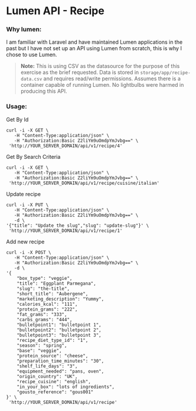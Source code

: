 # Lumen API - Recipe

### Why lumen:
I am familiar with Laravel and have maintained Lumen applications in the past but I have not set up an API using Lumen from scratch, this is why I chose to use Lumen.

> **Note:**
> This is using CSV as the datasource for the purpose of this exercise as the brief requested.
> Data is stored in `storage/app/recipe-data.csv` and requires read/write permissions.
> Assumes there is a container capable of running Lumen.
> No lightbulbs were harmed in producing this API.

### Usage:
Get By Id
```
curl -i -X GET \
   -H "Content-Type:application/json" \
   -H "Authorization:Basic Z2liYm9uOmdpYmJvbg==" \
 'http://YOUR_SERVER_DOMAIN/api/v1/recipe/4'
```
Get By Search Criteria
```
curl -i -X GET \
   -H "Content-Type:application/json" \
   -H "Authorization:Basic Z2liYm9uOmdpYmJvbg==" \
 'http://YOUR_SERVER_DOMAIN/api/v1/recipe/cuisine/italian'
```
Update recipe
```
curl -i -X PUT \
   -H "Content-Type:application/json" \
   -H "Authorization:Basic Z2liYm9uOmdpYmJvbg==" \
   -d \
'{"title": "Update the slug","slug": "update-slug"}' \
 'http://YOUR_SERVER_DOMAIN/api/v1/recipe/1'
```
Add new recipe
```
curl -i -X POST \
   -H "Content-Type:application/json" \
   -H "Authorization:Basic Z2liYm9uOmdpYmJvbg==" \
   -d \
'{
	"box_type": "veggie",
	"title": "Eggplant Parmegana",
	"slug": "the-title",
	"short_title": "Aubergene",
	"marketing_description": "Yummy",
	"calories_kcal": "111",
	"protein_grams": "222",
	"fat_grams": "333",
	"carbs_grams": "444",
	"bulletpoint1": "bulletpoint 1",
	"bulletpoint2": "bulletpoint 2",
	"bulletpoint3": "bulletpoint 3",
	"recipe_diet_type_id": "1",
	"season": "spring",
	"base": "veggie",
	"protein_source": "cheese",
	"preparation_time_minutes": "30",
	"shelf_life_days": "3",
	"equipment_needed": "pans, oven",
	"origin_country": "UK",
	"recipe_cuisine": "english",
	"in_your_box": "lots of ingredients",
	"gousto_reference": "gous001"
}' \
 'http://YOUR_SERVER_DOMAIN/api/v1/recipe'
```
